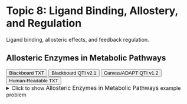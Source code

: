 # Topic 8: Ligand Binding, Allostery, and Regulation

Ligand binding, allosteric effects, and feedback regulation.

## Allosteric Enzymes in Metabolic Pathways

<div id="metabolic_pathway_allosteric-button-container" class="button-container">
<button class="md-button custom-button bb_text" onclick="downloadFile('bbq-metabolic_pathway_allosteric-questions.txt')" title="Download bbq-metabolic_pathway_allosteric-questions.txt" aria-label="Click to download the Blackboard TXT file (bbq-metabolic_pathway_allosteric-questions.txt)">
    <i class="fa fa-download"></i> Blackboard TXT
</button>
<button class="md-button custom-button bb_qti" onclick="downloadFile('blackboard_qti_v2_1-metabolic_pathway_allosteric.zip')" title="Download blackboard_qti_v2_1-metabolic_pathway_allosteric.zip" aria-label="Click to download the Blackboard QTI v2.1 file (blackboard_qti_v2_1-metabolic_pathway_allosteric.zip)">
    <i class="fa fa-download"></i> Blackboard QTI v2.1
</button>
<button class="md-button custom-button canvas_qti" onclick="downloadFile('canvas_qti_v1_2-metabolic_pathway_allosteric.zip')" title="Download canvas_qti_v1_2-metabolic_pathway_allosteric.zip" aria-label="Click to download the Canvas/ADAPT QTI v1.2 file (canvas_qti_v1_2-metabolic_pathway_allosteric.zip)">
    <i class="fa fa-download"></i> Canvas/ADAPT QTI v1.2
</button>
<button class="md-button custom-button human_read" onclick="window.open('human_readable-metabolic_pathway_allosteric.txt', '_blank')" title="View human_readable-metabolic_pathway_allosteric.txt" aria-label="Click to view the Human-Readable TXT file (human_readable-metabolic_pathway_allosteric.txt)">
    <i class="fa fa-eye"></i> Human-Readable TXT
</button>
</div><details>
  <summary>Click 
    <span style='font-weight: normal;'>
       to show
    </span>
    <span style='font-size: 1.1em; color: var(--md-primary-fg-color--dark)'>
      Allosteric Enzymes in Metabolic Pathways
    </span>
    <span style='font-weight: normal;'>
      example problem
    </span>
  </summary>
  {% include "biochemistry/topic08/selftest-metabolic_pathway_allosteric.html" %}

</details>
